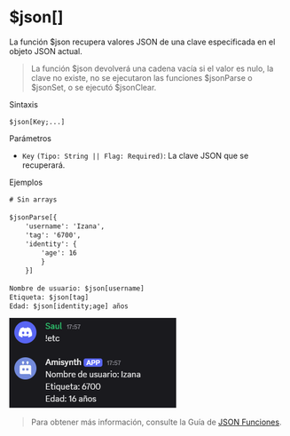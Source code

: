 # $json[]
La función $json recupera valores JSON de una clave especificada en el objeto JSON actual.

> La función $json devolverá una cadena vacía si el valor es nulo, la clave no existe, no se ejecutaron las funciones $jsonParse o $jsonSet, o se ejecutó $jsonClear.

Sintaxis
```
$json[Key;...]
```
Parámetros

- `Key` `(Tipo: String || Flag: Required)`: La clave JSON que se recuperará.

Ejemplos
```
# Sin arrays

$jsonParse[{
    'username': 'Izana',
    'tag': '6700',
    'identity': {
        'age': 16
        }
    }]

Nombre de usuario: $json[username]
Etiqueta: $json[tag]
Edad: $json[identity;age] años
```

![alt text](image-37.png)


> Para obtener más información, consulte la Guía de [JSON Funciones](/General/json-funciones.md).